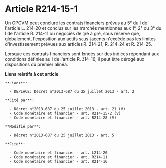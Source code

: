 # Article R214-15-1

Un OPCVM peut conclure les contrats financiers prévus au 5° du I de l'article L. 214-20 et conclus sur les marchés mentionnés
aux 1°, 2° ou 3° du I de l'article R. 214-11 ou négociés de gré à gré, sous réserve que, globalement, l'exposition aux actifs
sous-jacents n'excède pas les limites d'investissement prévues aux articles R. 214-21, R. 214-24 et R. 214-25. 

Lorsque ces contrats financiers sont fondés sur des indices répondant aux conditions définies au I de l'article R. 214-16, il
peut être dérogé aux dispositions du premier alinéa.

**Liens relatifs à cet article**

	**Liens**:

	  - DEPLACE: Décret n°2013-687 du 25 juillet 2013 - art. 2

	**Cité par**:

	  - Décret n°2013-687 du 25 juillet 2013 - art. 21 (V)
	  - Code monétaire et financier - art. R214-15-2 (V)
	  - Code monétaire et financier - art. R214-28 (V)

	**Modifié par**:

	  - Décret n°2013-687 du 25 juillet 2013 - art. 5

	**Cite**:

	  - Code monétaire et financier - art. L214-20
	  - Code monétaire et financier - art. R214-11
	  - Code monétaire et financier - art. R214-16
